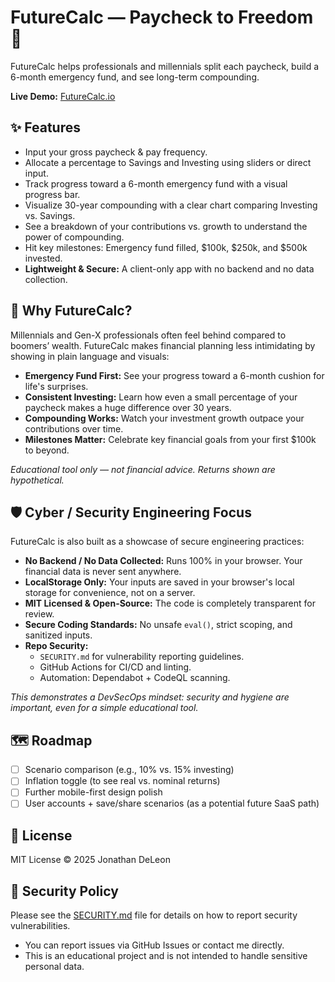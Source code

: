 # FutureCalc — Paycheck to Freedom 💸

FutureCalc helps professionals and millennials split each paycheck, build a 6-month emergency fund, and see long-term compounding.

**Live Demo:** [FutureCalc.io](<https://mrguato.github.io/futurecalc/>)

## ✨ Features

*   Input your gross paycheck & pay frequency.
*   Allocate a percentage to Savings and Investing using sliders or direct input.
*   Track progress toward a 6-month emergency fund with a visual progress bar.
*   Visualize 30-year compounding with a clear chart comparing Investing vs. Savings.
*   See a breakdown of your contributions vs. growth to understand the power of compounding.
*   Hit key milestones: Emergency fund filled, $100k, $250k, and $500k invested.
*   **Lightweight & Secure:** A client-only app with no backend and no data collection.

## 🧠 Why FutureCalc?

Millennials and Gen-X professionals often feel behind compared to boomers’ wealth. FutureCalc makes financial planning less intimidating by showing in plain language and visuals:

*   **Emergency Fund First:** See your progress toward a 6-month cushion for life's surprises.
*   **Consistent Investing:** Learn how even a small percentage of your paycheck makes a huge difference over 30 years.
*   **Compounding Works:** Watch your investment growth outpace your contributions over time.
*   **Milestones Matter:** Celebrate key financial goals from your first $100k to beyond.

*Educational tool only — not financial advice. Returns shown are hypothetical.*

## 🛡️ Cyber / Security Engineering Focus

FutureCalc is also built as a showcase of secure engineering practices:

*   **No Backend / No Data Collected:** Runs 100% in your browser. Your financial data is never sent anywhere.
*   **LocalStorage Only:** Your inputs are saved in your browser's local storage for convenience, not on a server.
*   **MIT Licensed & Open-Source:** The code is completely transparent for review.
*   **Secure Coding Standards:** No unsafe `eval()`, strict scoping, and sanitized inputs.
*   **Repo Security:**
    *   `SECURITY.md` for vulnerability reporting guidelines.
    *   GitHub Actions for CI/CD and linting.
    *   Automation: Dependabot + CodeQL scanning.

*This demonstrates a DevSecOps mindset: security and hygiene are important, even for a simple educational tool.*

## 🗺️ Roadmap

- [ ] Scenario comparison (e.g., 10% vs. 15% investing)
- [ ] Inflation toggle (to see real vs. nominal returns)
- [ ] Further mobile-first design polish
- [ ] User accounts + save/share scenarios (as a potential future SaaS path)

## 📝 License

MIT License © 2025 Jonathan DeLeon

## 📌 Security Policy

Please see the [SECURITY.md](SECURITY.md) file for details on how to report security vulnerabilities.

*   You can report issues via GitHub Issues or contact me directly.
*   This is an educational project and is not intended to handle sensitive personal data.
